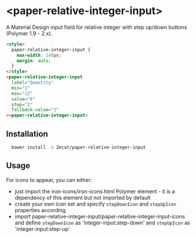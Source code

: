 # \<paper-relative-integer-input\>

A Material Design input field for relative integer with step up/down buttons (Polymer 1.9 - 2.x).

<!--
```
<custom-element-demo>
  <template>
    <link rel="import" href="paper-relative-integer-input.html">
    <link rel="import" href="../iron-icons/iron-icons.html">
    <next-code-block></next-code-block>
  </template>
</custom-element-demo>
```
-->
```html
<style>
  paper-relative-integer-input {
    max-width: 140px;
    margin: auto;
  }
</style>
<paper-relative-integer-input
  label="Quantity"
  min="1"
  max="12"
  value="6"
  step="2"
  fallback-value="1"
><paper-relative-integer-input>
```

## Installation

```bash
  bower install -S Zecat/paper-relative-integer-input
```

## Usage

For icons to appear, you can either:

- just import the iron-icons/iron-icons.html Polymer element - it is a dependency of this element but not imported by default
- create your own icon set and specify `stepDownIcon` and `stepUpIcon` properties according
- import paper-relative-integer-input/paper-relative-integer-input-icons and define `stepDownIcon` as 'integer-input:step-down' and `stepUpIcon` as 'integer-input:step-up'
